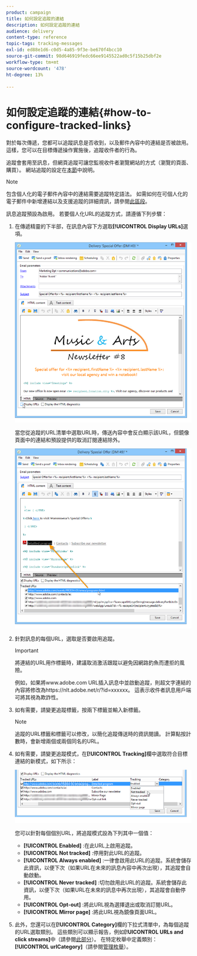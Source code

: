 ```yaml
---
product: campaign
title: 如何設定追蹤的連結
description: 如何設定追蹤的連結
audience: delivery
content-type: reference
topic-tags: tracking-messages
exl-id: ed88e1d6-c0d5-4a85-9f3e-be670f4bcc10
source-git-commit: 98d646919fedc66ee9145522ad0c5f15b25dbf2e
workflow-type: tm+mt
source-wordcount: '478'
ht-degree: 13%

---
```


# 如何設定追蹤的連結{#how-to-configure-tracked-links}

對於每次傳遞，您都可以追蹤訊息是否收到，以及郵件內容中的連結是否被啟用。這樣，您可以在目標傳遞操作實施後，追蹤收件者的行為。

追蹤會套用至訊息，但網頁追蹤可讓您監視收件者瀏覽網站的方式（瀏覽的頁面、購買）。 網站追蹤的設定在[本節](../../configuration/using/about-web-tracking.md)中說明。

>[!NOTE]
>
>包含個人化的電子郵件內容中的連結需要追蹤特定語法。 如需如何在可個人化的電子郵件中新增連結以及支援追蹤的詳細資訊，請參閱[此區段](../../delivery/using/tracking-personalized-links.md)。




訊息追蹤預設為啟用。 若要個人化URL的追蹤方式，請遵循下列步驟：

1. 在傳遞精靈的下半部，在訊息內容下方選取&#x200B;**[!UICONTROL Display URLs]**&#x200B;選項。

   ![](assets/s_ncs_user_email_del_display_urls.png)

   當您從追蹤的URL清單中選取URL時，傳送內容中會反白顯示該URL，但鏡像頁面中的連結和預設提供的取消訂閱連結除外。

   ![](assets/s_ncs_user_email_del_show_urls.png)

1. 針對訊息的每個URL，選取是否要啟用追蹤。

   >[!IMPORTANT]
   >
   >將連結的URL用作標籤時，建議取消激活跟蹤以避免因網路釣魚而遭拒的風險。
   >
   >例如，如果將www.adobe.com URL插入訊息中並啟動追蹤，則超文字連結的內容將修改為https://nlt.adobe.net/r/?id=xxxxxx。 這表示收件者訊息用戶端可將其視為欺詐性。

1. 如有需要，請變更追蹤標籤，按兩下標籤並輸入新標籤。

   >[!NOTE]
   >
   >追蹤的URL標籤和標籤可以修改，以簡化追蹤傳送時的資訊閱讀。 計算點按計數時，會新增兩個或兩個同名的URL。

1. 如有需要，請變更追蹤模式，在&#x200B;**[!UICONTROL Tracking]**&#x200B;欄中選取符合目標連結的新模式，如下所示：

   ![](assets/s_ncs_user_select_tracking_mode.png)

   您可以針對每個個別URL，將追蹤模式設為下列其中一個值：

   * **[!UICONTROL Enabled]** :在此URL上啟用追蹤。
   * **[!UICONTROL Not tracked]** :停用對此URL的追蹤。
   * **[!UICONTROL Always enabled]** :一律會啟用此URL的追蹤。系統會儲存此資訊，以便下次（如果URL在未來的訊息內容中再次出現），其追蹤會自動啟動。
   * **[!UICONTROL Never tracked]** :切勿啟用此URL的追蹤。系統會儲存此資訊，以便下次（如果URL在未來的訊息中再次出現），其追蹤會自動停用。
   * **[!UICONTROL Opt-out]** :將此URL視為選擇退出或取消訂閱URL。
   * **[!UICONTROL Mirror page]** :將此URL視為鏡像頁面URL。

1. 此外，您還可以在&#x200B;**[!UICONTROL Category]**&#x200B;欄的下拉式清單中，為每個追蹤的URL選取類別。 這些類別可以顯示報告，例如&#x200B;**[!UICONTROL URLs and click streams]**&#x200B;中（請參閱[此部分](../../reporting/using/reports-on-deliveries.md#urls-and-click-streams)）。 在特定枚舉中定義類別：**[!UICONTROL urlCategory]**（請參閱[管理枚舉](../../platform/using/managing-enumerations.md)）。
